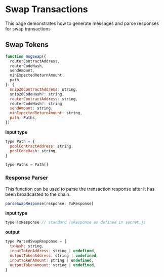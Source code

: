 # Swap Transactions

This page demonstrates how to generate messages and parse responses for  swap transactions

## Swap Tokens
```js
function msgSwap({
  routerContractAddress,
  routerCodeHash,
  sendAmount,
  minExpectedReturnAmount,
  path,
}: {
  snip20ContractAddress: string,
  snip20CodeHash?: string,
  routerContractAddress: string,
  routerCodeHash?: string,
  sendAmount: string,
  minExpectedReturnAmount: string,
  path: Paths,
}) 
```

**input type**
```js
type Path = {
  poolContractAddress: string,
  poolCodeHash: string,
}

type Paths = Path[]
```

### Response Parser
This function can be used to parse the transaction response after it has been broadcasted to the chain.
```js
parseSwapResponse(response: TxResponse)
```
**input type**
```js
type TxResponse // standard TxResponse as defined in secret.js
```

**output**
```js
type ParsedSwapResponse = {
  txHash: string,
  inputTokenAddress: string | undefined,
  outputTokenAddress: string | undefined,
  inputTokenAmount: string | undefined,
  outputTokenAmount: string | undefined,
}
```